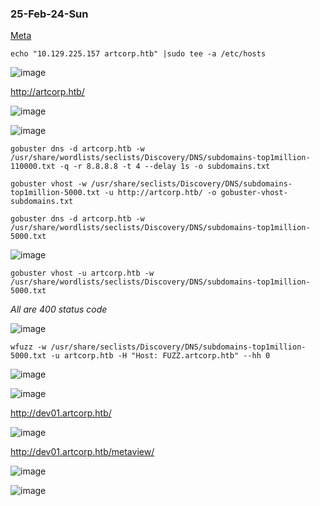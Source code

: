 ### 25-Feb-24-Sun

[Meta](https://app.hackthebox.com/machines/Meta)

```
echo "10.129.225.157 artcorp.htb" |sudo tee -a /etc/hosts
```

![image](https://github.com/r1skkam/HackTheBox-Walkthroughs/assets/58542375/20730a7c-a6c4-4467-a147-0927224866d2)

http://artcorp.htb/

![image](https://github.com/r1skkam/HackTheBox-Walkthroughs/assets/58542375/3503350a-703b-4115-8ece-1bb6196442c6)

![image](https://github.com/r1skkam/HackTheBox-Walkthroughs/assets/58542375/c9f94486-be2b-4948-83e4-b3220701feb2)

```
gobuster dns -d artcorp.htb -w /usr/share/wordlists/seclists/Discovery/DNS/subdomains-top1million-110000.txt -q -r 8.8.8.8 -t 4 --delay 1s -o subdomains.txt
```

```
gobuster vhost -w /usr/share/seclists/Discovery/DNS/subdomains-top1million-5000.txt -u http://artcorp.htb/ -o gobuster-vhost-subdomains.txt
```

```
gobuster dns -d artcorp.htb -w /usr/share/wordlists/seclists/Discovery/DNS/subdomains-top1million-5000.txt
```

![image](https://github.com/r1skkam/HackTheBox-Walkthroughs/assets/58542375/2080d1c9-5599-4f1a-9c3c-06192b50255a)

```
gobuster vhost -u artcorp.htb -w /usr/share/wordlists/seclists/Discovery/DNS/subdomains-top1million-5000.txt
```

*All are 400 status code*

![image](https://github.com/r1skkam/HackTheBox-Walkthroughs/assets/58542375/f6689000-b402-4ec7-a9cd-a6a5b4b5dfe3)

```
wfuzz -w /usr/share/seclists/Discovery/DNS/subdomains-top1million-5000.txt -u artcorp.htb -H "Host: FUZZ.artcorp.htb" --hh 0
```

![image](https://github.com/r1skkam/HackTheBox-Walkthroughs/assets/58542375/2ad074d7-3fd8-42a9-aa51-93af0bd2bc19)

![image](https://github.com/r1skkam/HackTheBox-Walkthroughs/assets/58542375/7a2eab22-c1a5-40fa-96d5-86f3113c2338)

http://dev01.artcorp.htb/

![image](https://github.com/r1skkam/HackTheBox-Walkthroughs/assets/58542375/6dacf4d0-f498-447e-a773-34fbbee851be)

http://dev01.artcorp.htb/metaview/

![image](https://github.com/r1skkam/HackTheBox-Walkthroughs/assets/58542375/31d09160-5942-4766-ac3e-c44cfd192693)

![image](https://github.com/r1skkam/HackTheBox-Walkthroughs/assets/58542375/8878f584-f7fd-453c-a40b-8ea1de0ce5d4)

